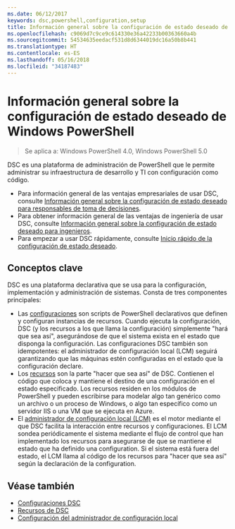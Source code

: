 ```yaml
---
ms.date: 06/12/2017
keywords: dsc,powershell,configuration,setup
title: Información general sobre la configuración de estado deseado de Windows PowerShell
ms.openlocfilehash: c9069d7c9ce9c614330e36a42233b00363660a4b
ms.sourcegitcommit: 54534635eedacf531d8d6344019dc16a50b8b441
ms.translationtype: HT
ms.contentlocale: es-ES
ms.lasthandoff: 05/16/2018
ms.locfileid: "34187483"
---
```

# <a name="windows-powershell-desired-state-configuration-overview"></a>Información general sobre la configuración de estado deseado de Windows PowerShell

> Se aplica a: Windows PowerShell 4.0, Windows PowerShell 5.0

DSC es una plataforma de administración de PowerShell que le permite administrar su infraestructura de desarrollo y TI con configuración como código.

- Para información general de las ventajas empresariales de usar DSC, consulte [Información general sobre la configuración de estado deseado para responsables de toma de decisiones](decisionMaker.md).
- Para obtener información general de las ventajas de ingeniería de usar DSC, consulte [Información general sobre la configuración de estado deseado para ingenieros](DscForEngineers.md).
- Para empezar a usar DSC rápidamente, consulte [Inicio rápido de la configuración de estado deseado](quickStart.md).

## <a name="key-concepts"></a>Conceptos clave

DSC es una plataforma declarativa que se usa para la configuración, implementación y administración de sistemas. Consta de tres componentes principales:

- Las [configuraciones](configurations.md) son scripts de PowerShell declarativos que definen y configuran instancias de recursos.
    Cuando ejecuta la configuración, DSC (y los recursos a los que llama la configuración) simplemente "hará que sea así", asegurándose de que el sistema exista en el estado que disponga la configuración.
    Las configuraciones DSC también son idempotentes: el administrador de configuración local (LCM) seguirá garantizando que las máquinas estén configuradas en el estado que la configuración declare.
- Los [recursos](resources.md) son la parte "hacer que sea así" de DSC. Contienen el código que coloca y mantiene el destino de una configuración en el estado especificado.
    Los recursos residen en los módulos de PowerShell y pueden escribirse para modelar algo tan genérico como un archivo o un proceso de Windows, o algo tan específico como un servidor IIS o una VM que se ejecuta en Azure.
- El [administrador de configuración local (LCM)](metaConfig.md) es el motor mediante el que DSC facilita la interacción entre recursos y configuraciones.
    El LCM sondea periódicamente el sistema mediante el flujo de control que han implementado los recursos para asegurarse de que se mantiene el estado que ha definido una configuration.
    Si el sistema está fuera del estado, el LCM llama al código de los recursos para "hacer que sea así" según la declaración de la configuration.

## <a name="see-also"></a>Véase también

- [Configuraciones DSC](configurations.md)
- [Recursos de DSC](resources.md)
- [Configuración del administrador de configuración local](metaConfig.md)